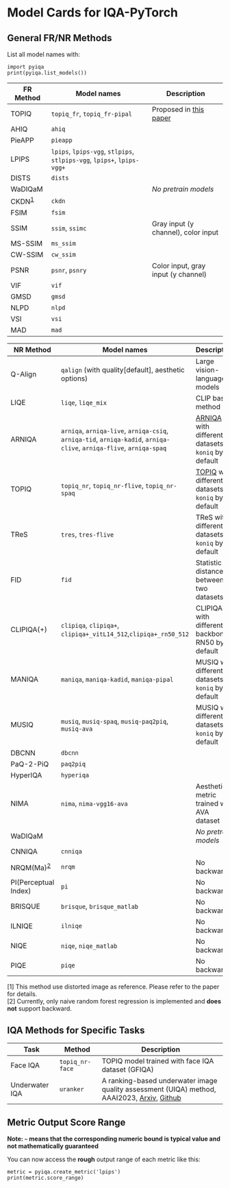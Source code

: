 # Model Cards for IQA-PyTorch

## General FR/NR Methods

List all model names with:
```
import pyiqa
print(pyiqa.list_models())
```

| FR Method                | Model names                                                                                                                         | Description
| ------------------------ |-------------------------------------------------------------------------------------------------------------------------------------| ------------ |
| TOPIQ | `topiq_fr`, `topiq_fr-pipal`                                                                                                        | Proposed in [this paper](https://arxiv.org/abs/2308.03060) | 
| AHIQ                     | `ahiq`                                                                                                                              |
| PieAPP                   | `pieapp`                                                                                                                            |
| LPIPS                    | `lpips`, `lpips-vgg`, `stlpips`, `stlpips-vgg`, `lpips+`, `lpips-vgg+`                                                                                      |
| DISTS                    | `dists`                                                                                                                             |
| WaDIQaM                  |                                                                                                                                     | *No pretrain models* |
| CKDN<sup>[1](#fn1)</sup> | `ckdn`                                                                                                                              |
| FSIM                     | `fsim`                                                                                                                              |
| SSIM                     | `ssim`, `ssimc`                                                                                                                     | Gray input (y channel), color input
| MS-SSIM                  | `ms_ssim`                                                                                                                           |
| CW-SSIM                  | `cw_ssim`                                                                                                                           |
| PSNR                     | `psnr`, `psnry`                                                                                                                     | Color input, gray input (y channel)
| VIF                      | `vif`                                                                                                                               |
| GMSD                     | `gmsd`                                                                                                                              |
| NLPD                     | `nlpd`                                                                                                                              |
| VSI                      | `vsi`                                                                                                                               |
| MAD                      | `mad`                                                                                                                               |

| NR Method                    | Model names | Description                                                                         |
| ---------------------------- | ------------------------ |-------------------------------------------------------------------------------------|
| Q-Align                  | `qalign` (with quality[default], aesthetic options)                                                                                                                            | Large vision-language models |
| LIQE | `liqe`, `liqe_mix` | CLIP based method  |
| ARNIQA                   | `arniqa`, `arniqa-live`, `arniqa-csiq`, `arniqa-tid`, `arniqa-kadid`, `arniqa-clive`, `arniqa-flive`, `arniqa-spaq` | [ARNIQA](https://arxiv.org/abs/2310.14918) with different datasets, `koniq` by default |
| TOPIQ | `topiq_nr`, `topiq_nr-flive`, `topiq_nr-spaq` | [TOPIQ](https://arxiv.org/abs/2308.03060) with different datasets, `koniq` by default |
| TReS | `tres`, `tres-flive` | TReS with different datasets, `koniq` by default                                    |
| FID                          | `fid` | Statistic distance between two datasets                                             |
| CLIPIQA(+)                   |  `clipiqa`, `clipiqa+`, `clipiqa+_vitL14_512`,`clipiqa+_rn50_512`  | CLIPIQA(+) with different backbone, RN50 by default                                 |
| MANIQA                       | `maniqa`, `maniqa-kadid`, `maniqa-pipal` | MUSIQ with different datasets, `koniq` by default                                   |
| MUSIQ                        | `musiq`, `musiq-spaq`, `musiq-paq2piq`, `musiq-ava` | MUSIQ with different datasets, `koniq` by default                                   |
| DBCNN                        | `dbcnn` |
| PaQ-2-PiQ                    | `paq2piq` |
| HyperIQA                     |  `hyperiqa` |
| NIMA                         |  `nima`, `nima-vgg16-ava` | Aesthetic metric trained with AVA dataset                                           |
| WaDIQaM                      |  | *No pretrain models*                                                                
| CNNIQA                       |  `cnniqa` |
| NRQM(Ma)<sup>[2](#fn2)</sup> |  `nrqm` | No backward                                                                         |
| PI(Perceptual Index)         |  `pi` | No backward                                                                         |
| BRISQUE                      | `brisque`, `brisque_matlab` | No backward                                                                         |
| ILNIQE                       | `ilniqe` | No backward                                                                         |
| NIQE                         | `niqe`, `niqe_matlab` | No backward                                                                         |
| PIQE                         | `piqe` | No backward                                                                         |
<!-- </tr>
</table> -->

<a name="fn1">[1]</a> This method use distorted image as reference. Please refer to the paper for details.<br>
<a name="fn2">[2]</a> Currently, only naive random forest regression is implemented and **does not** support backward.

## IQA Methods for Specific Tasks

| Task           | Method  | Description                                                                                                                                                                 |
| -------------- | ------- | --------------------------------------------------------------------------------------------------------------------------------------------------------------------------- |
| Face IQA | `topiq_nr-face` | TOPIQ model trained with face IQA dataset (GFIQA) |
| Underwater IQA | `uranker` | A ranking-based underwater image quality assessment (UIQA) method, AAAI2023, [Arxiv](https://arxiv.org/abs/2208.06857), [Github](https://github.com/RQ-Wu/UnderwaterRanker) |

## Metric Output Score Range
**Note: `~` means that the corresponding numeric bound is typical value and not mathematically guaranteed**

You can now access the **rough** output range of each metric like this:
```
metric = pyiqa.create_metric('lpips')
print(metric.score_range)
```